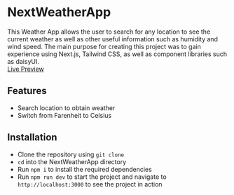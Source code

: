 # NextWeatherApp
This Weather App allows the user to search for any location to see the current weather as well as other useful information such as humidity and wind speed. The main purpose for creating this project was to gain experience using Next.js, Tailwind CSS, as well as component libraries such as daisyUI.   
[Live Preview](https://next-weather-app-puce.vercel.app/)

## Features
* Search location to obtain weather
* Switch from Farenheit to Celsius

## Installation
* Clone the repository using `git clone`
* `cd` into the NextWeatherApp directory
* Run `npm i` to install the required dependencies
* Run `npm run dev` to start the project and navigate to `http://localhost:3000` to see the project in action 

